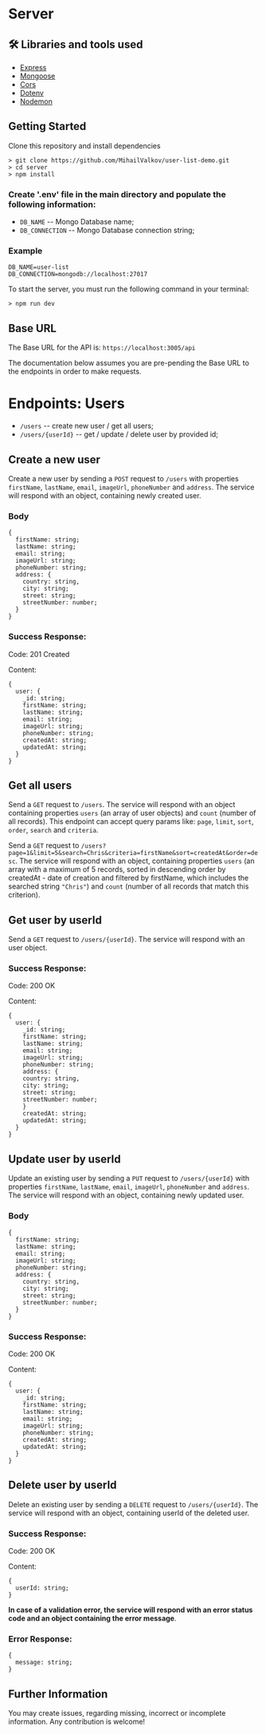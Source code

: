 # Server

## 🛠 Libraries and tools used

- [Express](https://expressjs.com/)
- [Mongoose](https://mongoosejs.com/)
- [Cors](https://github.com/expressjs/cors)
- [Dotenv](https://github.com/motdotla/dotenv)
- [Nodemon](https://github.com/remy/nodemon)

## Getting Started

Clone this repository and install dependencies

```
> git clone https://github.com/MihailValkov/user-list-demo.git
> cd server
> npm install
```

### Create '.env' file in the main directory and populate the following information:

- `DB_NAME` -- Mongo Database name;
- `DB_CONNECTION` -- Mongo Database connection string;

### Example

```
DB_NAME=user-list
DB_CONNECTION=mongodb://localhost:27017
```

To start the server, you must run the following command in your terminal:

```
> npm run dev
```

## Base URL

The Base URL for the API is: `https://localhost:3005/api`

The documentation below assumes you are pre-pending the Base URL to the endpoints in order to make requests.

# Endpoints: Users

- `/users` -- create new user / get all users;
- `/users/{userId}` -- get / update / delete user by provided id;

## Create a new user

Create a new user by sending a `POST` request to `/users` with properties `firstName`, `lastName`, `email`, `imageUrl`, `phoneNumber` and `address`. The service will respond with an object, containing newly created user.

### Body

```
{
  firstName: string;
  lastName: string;
  email: string;
  imageUrl: string;
  phoneNumber: string;
  address: {
    country: string,
    city: string;
    street: string;
    streetNumber: number;
  }
}
```

### Success Response:

Code: 201 Created

Content:

```
{
  user: {
    _id: string;
    firstName: string;
    lastName: string;
    email: string;
    imageUrl: string;
    phoneNumber: string;
    createdAt: string;
    updatedAt: string;
  }
}
```

## Get all users

Send a `GET` request to `/users`. The service will respond with an object containing properties `users` (an array of user objects) and `count` (number of all records). This endpoint can accept query params like: `page`, `limit`, `sort`, `order`, `search` and `criteria`.

Send a `GET` request to `/users?page=1&limit=5&search=Chris&criteria=firstName&sort=createdAt&order=desc`. The service will respond with an object, containing properties `users` (an array with a maximum of 5 records, sorted in descending order by createdAt - date of creation and filtered by firstName, which includes the searched string `"Chris"`) and `count` (number of all records that match this criterion).

## Get user by userId

Send a `GET` request to `/users/{userId}`. The service will respond with an user object.

### Success Response:

Code: 200 OK

Content:

```
{
  user: {
    _id: string;
    firstName: string;
    lastName: string;
    email: string;
    imageUrl: string;
    phoneNumber: string;
    address: {
    country: string,
    city: string;
    street: string;
    streetNumber: number;
    }
    createdAt: string;
    updatedAt: string;
  }
}
```

## Update user by userId

Update an existing user by sending a `PUT` request to `/users/{userId}` with properties `firstName`, `lastName`, `email`, `imageUrl`, `phoneNumber` and `address`. The service will respond with an object, containing newly updated user.

### Body

```
{
  firstName: string;
  lastName: string;
  email: string;
  imageUrl: string;
  phoneNumber: string;
  address: {
    country: string,
    city: string;
    street: string;
    streetNumber: number;
  }
}
```

### Success Response:

Code: 200 OK

Content:

```
{
  user: {
    _id: string;
    firstName: string;
    lastName: string;
    email: string;
    imageUrl: string;
    phoneNumber: string;
    createdAt: string;
    updatedAt: string;
  }
}
```

## Delete user by userId

Delete an existing user by sending a `DELETE` request to `/users/{userId}`. The service will respond with an object, containing userId of the deleted user.

### Success Response:

Code: 200 OK

Content:

```
{
  userId: string;
}
```

**In case of a validation error, the service will respond with an error status code and an object containing the error message**.

### Error Response:

```
{
  message: string;
}
```

## Further Information
You may create issues, regarding missing, incorrect or incomplete information. Any contribution is welcome!
